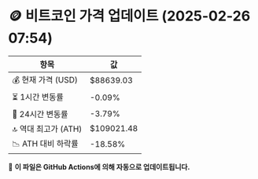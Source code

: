 # 🪙 비트코인 가격 업데이트 (2025-02-26 07:54)

| 항목                | 값 |
|--------------------|----------------|
| 💰 현재 가격 (USD) | $88639.03 |
| ⏳ 1시간 변동률    | -0.09% |
| 📆 24시간 변동률   | -3.79% |
| 🔝 역대 최고가 (ATH) | $109021.48 |
| 📉 ATH 대비 하락률 | -18.58% |

🔄 **이 파일은 GitHub Actions에 의해 자동으로 업데이트됩니다.**
